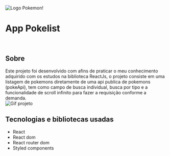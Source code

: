 ![Logo Pokemon!](https://upload.wikimedia.org/wikipedia/commons/thumb/9/98/International_Pok%C3%A9mon_logo.svg/1200px-International_Pok%C3%A9mon_logo.svg.png)
<br>
# App Pokelist
<br>

## Sobre
Este projeto foi desenvolvido com afins de praticar o meu conhecimento adquirido com os estudos na biblioteca ReactJs, o projeto consiste em uma listagem de pokemons diretamente de uma api publica de pokemons (pokeApi), tem como campo de busca individual, busca por tipo e a funcionalidade de scroll infinito para fazer a requisição conforme a demanda.
<br>
![Gif projeto](https://giphy.com/embed/aHX470SCiZl4jO5ufZ)
## Tecnologias e bibliotecas usadas
- React
- React dom
- React router dom
- Styled components
<br>
